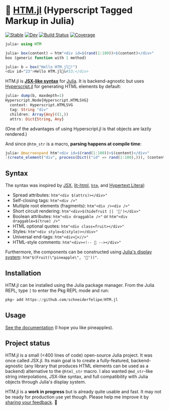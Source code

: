 # 🍍 [HTM.jl](https://github.com/schneiderfelipe/HTM.jl) (Hyperscript Tagged Markup in Julia)

[![Stable](https://img.shields.io/badge/docs-stable-blue.svg)](https://schneiderfelipe.github.io/HTM.jl/stable)
[![Dev](https://img.shields.io/badge/docs-dev-blue.svg)](https://schneiderfelipe.github.io/HTM.jl/dev)
[![Build Status](https://github.com/schneiderfelipe/HTM.jl/workflows/CI/badge.svg)](https://github.com/schneiderfelipe/HTM.jl/actions)
[![Coverage](https://codecov.io/gh/schneiderfelipe/HTM.jl/branch/master/graph/badge.svg)](https://codecov.io/gh/schneiderfelipe/HTM.jl)

```julia
julia> using HTM

julia> box(content) = htm"<div id=$(rand(1:100))>$(content)</div>"
box (generic function with 1 method)

julia> b = box("Hello HTM.jl🍍!")
<div id="23">Hello HTM.jl🍍&#33;</div>
```

HTM.jl is [**JSX-like syntax**](https://reactjs.org/docs/introducing-jsx.html)
for [Julia](https://julialang.org/).
It is backend-agnostic but uses
[Hyperscript.jl](https://github.com/yurivish/Hyperscript.jl) for generating
HTML elements by default:

```julia
julia> dump(b, maxdepth=1)
Hyperscript.Node{Hyperscript.HTMLSVG}
  context: Hyperscript.HTMLSVG
  tag: String "div"
  children: Array{Any}((1,))
  attrs: Dict{String, Any}
```

(One of the advantages of using Hyperscript.jl is that objects are lazily rendered.)

And since `@htm_str` is a macro, **parsing happens at compile time**:

```julia
julia> @macroexpand htm"<div id=$(rand(1:100))>$(content)</div>"
:(create_element("div", process(Dict(("id" => rand(1:100),))), (content,)))
```

## Syntax

The syntax was inspired by
[JSX](https://reactjs.org/docs/introducing-jsx.html),
[lit-html](https://lit-html.polymer-project.org/guide),
[`htm`](https://github.com/developit/htm),
and [Hypertext Literal](https://github.com/observablehq/htl):

- Spread attributes: `htm"<div $(attrs)></div>"`
- Self-closing tags: `htm"<div />"`
- Multiple root elements (fragments): `htm"<div /><div />"`
- Short circuit rendering: `htm"<div>$(hidefruit || '🍍')</div>"`
- Boolean attributes: `htm"<div draggable />"` or `htm"<div draggable=$(true) />"`
- HTML optional quotes: `htm"<div class=fruit></div>"`
- Styles: `htm"<div style=$(style)></div>"`
- Universal end-tags: `htm"<div>🍍<//>"`
- HTML-style comments: `htm"<div><!-- 🍌 --></div>"`

Furthermore, the components can be constructed using
[Julia's display system](https://docs.julialang.org/en/v1/base/io-network/#Multimedia-I/O):
`htm"$(Fruit(\"pineapple\", '🍍'))"`.

## Installation

HTM.jl can be installed using the Julia package manager.
From the Julia REPL, type `]` to enter the Pkg REPL mode and run:

```julia
pkg> add https://github.com/schneiderfelipe/HTM.jl
```

## Usage

[See the documentation](https://schneiderfelipe.xyz/HTM.jl/dev/usage/) (I hope
you like pineapples).

## Project status

HTM.jl is a small (<400 lines of code) open-source Julia project.
It was once called JSX.jl.
Its main goal is to create a fully-featured, backend-agnostic (any library
that produces HTML elements can be used as a backend) alternative to the
`@html_str` macro.
I also wanted `@md_str`-like string interpolations, JSX-like syntax, and full
compatibility with Julia objects through Julia's display system.

HTM.jl is a **work in progress** but is already quite usable and fast.
It may not be ready for production use yet though.
Please help me improve it by
[sharing your feedback](https://github.com/schneiderfelipe/HTM.jl/issues). 🙏
